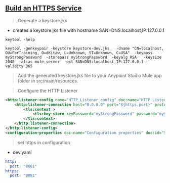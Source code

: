 ## [Build an HTTPS Service](https://docs.mulesoft.com/mule-runtime/4.4/build-an-https-service)

> Generate a keystore.jks

- creates a keystore.jks file with hostname SAN=DNS:localhost,IP:127.0.0.1 
```
keytool -help
```
```
keytool -genkeypair -keystore keystore-dev.jks   -dname "CN=localhost, OU=ForTraining, O=dKitaw, L=Unknown, ST=Unknown, C=USA"  -keypass myStrongPassword  -storepass myStrongPassword  -keyalg RSA   -keysize 2048  -alias mule_server  -ext SAN=DNS:localhost,IP:127.0.0.1 -validity 365
```

> Add the generated keystore.jks file to your Anypoint Studio Mule app folder in src/main/resources.

> Configure the HTTP Listener
```xml
<http:listener-config name="HTTP_Listener_config" doc:name="HTTP Listener config" doc:id="9f3f085d-a5ea-4769-9997-c4f882b176d8" >
    <http:listener-connection host="0.0.0.0" port="${https.port}" protocol="HTTPS">
        <tls:context >
            <tls:key-store keyPassword="myStrongPassword" password="myStrongPassword"  path="keystore-dev.jks" alias="mule_server"/>
        </tls:context>
    </http:listener-connection>
</http:listener-config>
<configuration-properties doc:name="Configuration properties" doc:id="51197ad9-2a4e-478e-8bec-904f691d9911" file="dev.yaml" />
```

> set https in configuration
- dev.yaml
```yaml
http:
  port: "8081"
https:
  port: "8081"
```